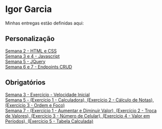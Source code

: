 # Igor Garcia
Minhas entregas estão definidas aqui:
## Personalização
<a href="https://github.com/IgorSFG/modulo2/tree/2022M2T2/Projeto2/03_AUT_EST_ENTREGA/Semana%202"> Semana 2 - HTML e CSS</a><br/>
<a href="https://github.com/IgorSFG/modulo2/tree/2022M2T2/Projeto2/03_AUT_EST_ENTREGA/Semana%203%20e%204"> Semana 3 e 4 - Javascript</a><br/>
<a href="https://github.com/IgorSFG/modulo2/tree/2022M2T2/Projeto2/03_AUT_EST_ENTREGA/Semana%205"> Semana 5 - JQuery</a><br/>
<a href="https://github.com/IgorSFG/modulo2/tree/2022M2T2/Projeto2/03_AUT_EST_ENTREGA/Semana%206%20e%207"> Semana 6 e 7 - Endpoints CRUD</a><br/>
## Obrigatórios
<a href="https://github.com/IgorSFG/modulo2/tree/2022M2T2/Projeto2/04_AUT_EST_EX_OBRIGATORIOS/Semana%203"> Semana 3 - Exercício - Velocidade Inicial</a><br/>
<a href="https://github.com/IgorSFG/modulo2/tree/2022M2T2/Projeto2/04_AUT_EST_EX_OBRIGATORIOS/Semana%205https://github.com/IgorSFG/modulo2/tree/2022M2T2/Projeto2/04_AUT_EST_EX_OBRIGATORIOS/Semana%205"> Semana 5 - (Exercício 1 - Calculadora), (Exercício 2 - Cálculo de Notas), (Exercício 3 - Ordem e Foco)</a><br/>
<a href="https://github.com/IgorSFG/modulo2/tree/2022M2T2/Projeto2/04_AUT_EST_EX_OBRIGATORIOS/Semana%207"> Semana 7 - (Exercício 1 - Aumentar e Diminuir Valor), (Exercício 2 - Troca de Valores), (Exercício 3 - Número de Celular), (Exercício 4 - Valor em Períodos), (Exercício 5 - Tabela Calculada)</a><br/>
